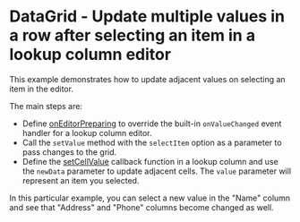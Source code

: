 # DataGrid - Update multiple values in a row after selecting an item in a lookup column editor

This example demonstrates how to update adjacent values on selecting an item in the editor.

The main steps are:

- Define [onEditorPreparing](https://js.devexpress.com/Documentation/ApiReference/UI_Widgets/dxDataGrid/Configuration/#onEditorPreparing) to override the built-in `onValueChanged` event handler for a lookup column editor.
- Call the `setValue` method with the `selectItem` option as a parameter to pass changes to the grid.  
- Define the [setCellValue](https://js.devexpress.com/Documentation/ApiReference/UI_Widgets/dxDataGrid/Configuration/columns/#setCellValue) callback function in a lookup column and use the `newData` parameter to update adjacent cells. The `value` parameter will represent an item you selected.


In this particular example, you can select a new value in the "Name" column and see that "Address" and "Phone" columns become changed as well.
